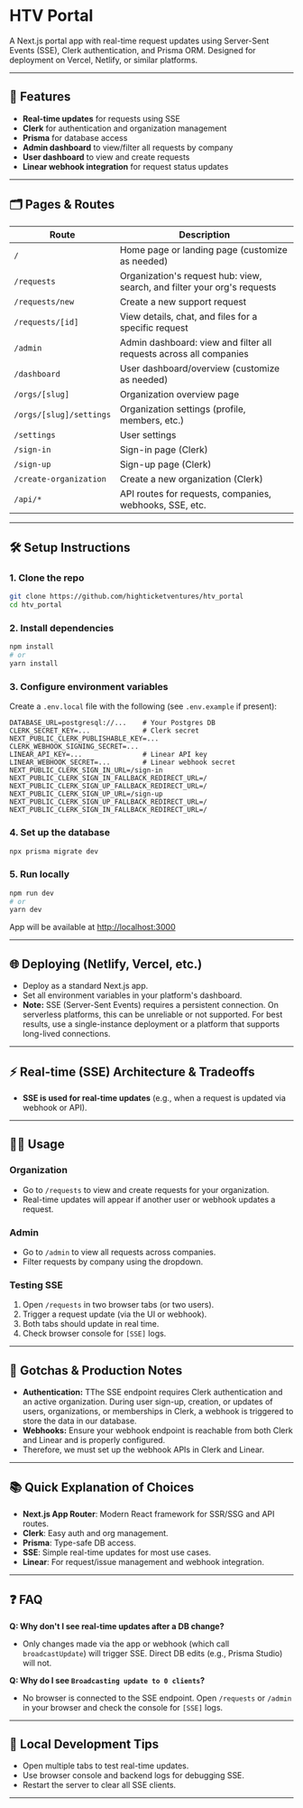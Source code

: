 # HTV Portal

A Next.js portal app with real-time request updates using Server-Sent Events (SSE), Clerk authentication, and Prisma ORM. Designed for deployment on Vercel, Netlify, or similar platforms.

---

## 🚀 Features

- **Real-time updates** for requests using SSE
- **Clerk** for authentication and organization management
- **Prisma** for database access
- **Admin dashboard** to view/filter all requests by company
- **User dashboard** to view and create requests
- **Linear webhook integration** for request status updates

---

## 🗂️ Pages & Routes

| Route                   | Description                                                              |
| ----------------------- | ------------------------------------------------------------------------ |
| `/`                     | Home page or landing page (customize as needed)                          |
| `/requests`             | Organization's request hub: view, search, and filter your org's requests |
| `/requests/new`         | Create a new support request                                             |
| `/requests/[id]`        | View details, chat, and files for a specific request                     |
| `/admin`                | Admin dashboard: view and filter all requests across all companies       |
| `/dashboard`            | User dashboard/overview (customize as needed)                            |
| `/orgs/[slug]`          | Organization overview page                                               |
| `/orgs/[slug]/settings` | Organization settings (profile, members, etc.)                           |
| `/settings`             | User settings                                                            |
| `/sign-in`              | Sign-in page (Clerk)                                                     |
| `/sign-up`              | Sign-up page (Clerk)                                                     |
| `/create-organization`  | Create a new organization (Clerk)                                        |
| `/api/*`                | API routes for requests, companies, webhooks, SSE, etc.                  |

---

## 🛠️ Setup Instructions

### 1. Clone the repo

```bash
git clone https://github.com/highticketventures/htv_portal
cd htv_portal
```

### 2. Install dependencies

```bash
npm install
# or
yarn install
```

### 3. Configure environment variables

Create a `.env.local` file with the following (see `.env.example` if present):

```
DATABASE_URL=postgresql://...    # Your Postgres DB
CLERK_SECRET_KEY=...             # Clerk secret
NEXT_PUBLIC_CLERK_PUBLISHABLE_KEY=...
CLERK_WEBHOOK_SIGNING_SECRET=...
LINEAR_API_KEY=...               # Linear API key
LINEAR_WEBHOOK_SECRET=...        # Linear webhook secret
NEXT_PUBLIC_CLERK_SIGN_IN_URL=/sign-in
NEXT_PUBLIC_CLERK_SIGN_IN_FALLBACK_REDIRECT_URL=/
NEXT_PUBLIC_CLERK_SIGN_UP_FALLBACK_REDIRECT_URL=/
NEXT_PUBLIC_CLERK_SIGN_UP_URL=/sign-up
NEXT_PUBLIC_CLERK_SIGN_UP_FALLBACK_REDIRECT_URL=/
NEXT_PUBLIC_CLERK_SIGN_IN_FALLBACK_REDIRECT_URL=/
```

### 4. Set up the database

```bash
npx prisma migrate dev
```

### 5. Run locally

```bash
npm run dev
# or
yarn dev
```

App will be available at [http://localhost:3000](http://localhost:3000)

---

## 🌐 Deploying (Netlify, Vercel, etc.)

- Deploy as a standard Next.js app.
- Set all environment variables in your platform's dashboard.
- **Note:** SSE (Server-Sent Events) requires a persistent connection. On serverless platforms, this can be unreliable or not supported. For best results, use a single-instance deployment or a platform that supports long-lived connections.

---

## ⚡ Real-time (SSE) Architecture & Tradeoffs

- **SSE is used for real-time updates** (e.g., when a request is updated via webhook or API).

---

## 🧑‍💻 Usage

### Organization

- Go to `/requests` to view and create requests for your organization.
- Real-time updates will appear if another user or webhook updates a request.

### Admin

- Go to `/admin` to view all requests across companies.
- Filter requests by company using the dropdown.

### Testing SSE

1. Open `/requests` in two browser tabs (or two users).
2. Trigger a request update (via the UI or webhook).
3. Both tabs should update in real time.
4. Check browser console for `[SSE]` logs.

---

## 📝 Gotchas & Production Notes

- **Authentication:** TThe SSE endpoint requires Clerk authentication and an active organization. During user sign-up, creation, or updates of users, organizations, or memberships in Clerk, a webhook is triggered to store the data in our database.
- **Webhooks:** Ensure your webhook endpoint is reachable from both Clerk and Linear and is properly configured.
- Therefore, we must set up the webhook APIs in Clerk and Linear.

---

## 📚 Quick Explanation of Choices

- **Next.js App Router**: Modern React framework for SSR/SSG and API routes.
- **Clerk**: Easy auth and org management.
- **Prisma**: Type-safe DB access.
- **SSE**: Simple real-time updates for most use cases.
- **Linear**: For request/issue management and webhook integration.

---

## ❓ FAQ

**Q: Why don't I see real-time updates after a DB change?**

- Only changes made via the app or webhook (which call `broadcastUpdate`) will trigger SSE. Direct DB edits (e.g., Prisma Studio) will not.

**Q: Why do I see `Broadcasting update to 0 clients`?**

- No browser is connected to the SSE endpoint. Open `/requests` or `/admin` in your browser and check the console for `[SSE]` logs.

---

## 🧪 Local Development Tips

- Open multiple tabs to test real-time updates.
- Use browser console and backend logs for debugging SSE.
- Restart the server to clear all SSE clients.

---
